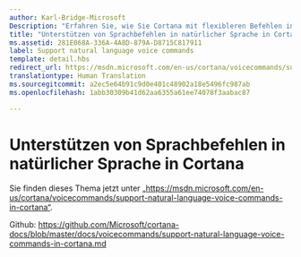 ```yaml
---
author: Karl-Bridge-Microsoft
Description: "Erfahren Sie, wie Sie Cortana mit flexibleren Befehlen in natürlicher Sprache erweitern, bei denen der Benutzer den App-Namen an beliebiger Stelle im Befehl verwenden kann."
title: "Unterstützen von Sprachbefehlen in natürlicher Sprache in Cortana"
ms.assetid: 281E068A-336A-4A8D-879A-D8715C817911
label: Support natural language voice commands
template: detail.hbs
redirect_url: https://msdn.microsoft.com/en-us/cortana/voicecommands/support-natural-language-voice-commands-in-cortana
translationtype: Human Translation
ms.sourcegitcommit: a2ec5e64b91c9d0e401c48902a18e5496fc987ab
ms.openlocfilehash: 1abb30309b41d62aa6355a61ee74078f3aabac87

---
```


# Unterstützen von Sprachbefehlen in natürlicher Sprache in Cortana

Sie finden dieses Thema jetzt unter „https://msdn.microsoft.com/en-us/cortana/voicecommands/support-natural-language-voice-commands-in-cortana“.

Github: https://github.com/Microsoft/cortana-docs/blob/master/docs/voicecommands/support-natural-language-voice-commands-in-cortana.md



<!--HONumber=Jul16_HO1-->


